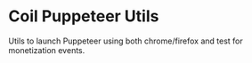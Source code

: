 # Coil Puppeteer Utils

Utils to launch Puppeteer using both chrome/firefox and test for monetization
events.
